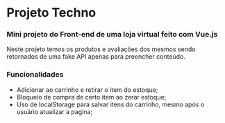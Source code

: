 # Projeto Techno

### Mini projeto do Front-end de uma loja virtual feito com Vue.js

Neste projeto temos os produtos e avaliações dos mesmos sendo retornados de uma fake API apenas para preencher conteúdo.

### Funcionalidades

* Adicionar ao carrinho e retirar o item do estoque; <br>
* Bloqueio de compra de certo item ao zerar estoque; <br>
* Uso de localStorage para salvar itens do carrinho, mesmo após o usuário atualizar a pagina; <br>


